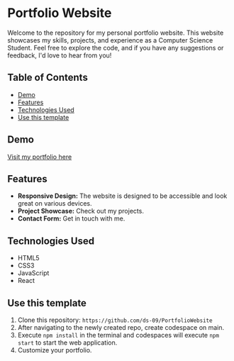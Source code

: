 # Portfolio Website

Welcome to the repository for my personal portfolio website. This website showcases my skills, projects, and experience as a Computer Science Student. Feel free to explore the code, and if you have any suggestions or feedback, I'd love to hear from you!

## Table of Contents
- [Demo](#demo)
- [Features](#features)
- [Technologies Used](#technologies-used)
- [Use this template](#use-this-template)


## Demo

[Visit my portfolio here](https://blue-coast-089889f00.4.azurestaticapps.net/)

## Features

- **Responsive Design:** The website is designed to be accessible and look great on various devices.
- **Project Showcase:** Check out my projects.
- **Contact Form:** Get in touch with me.

## Technologies Used

- HTML5
- CSS3
- JavaScript
- React

## Use this template

1. Clone this repository: `https://github.com/ds-09/PortfolioWebsite`
2. After navigating to the newly created repo, create codespace on main.
3. Execute `npm install` in the terminal and codespaces will execute `npm start` to start the web application.
5. Customize your portfolio.


